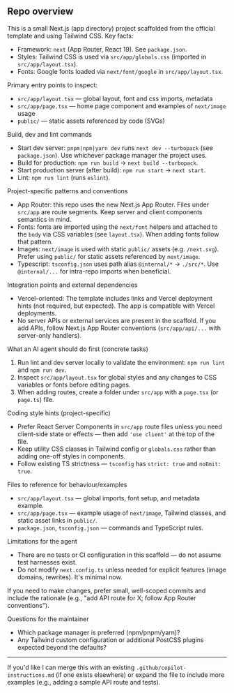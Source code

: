 ## Repo overview

This is a small Next.js (app directory) project scaffolded from the official template and using Tailwind CSS. Key facts:

- Framework: `next` (App Router, React 19). See `package.json`.
- Styles: Tailwind CSS is used via `src/app/globals.css` (imported in `src/app/layout.tsx`).
- Fonts: Google fonts loaded via `next/font/google` in `src/app/layout.tsx`.

Primary entry points to inspect:

- `src/app/layout.tsx` — global layout, font and css imports, metadata
- `src/app/page.tsx` — home page component and examples of `next/image` usage
- `public/` — static assets referenced by code (SVGs)

Build, dev and lint commands

- Start dev server: `pnpm|npm|yarn dev` runs `next dev --turbopack` (see `package.json`). Use whichever package manager the project uses.
- Build for production: `npm run build` → `next build --turbopack`.
- Start production server (after build): `npm run start` → `next start`.
- Lint: `npm run lint` (runs `eslint`).

Project-specific patterns and conventions

- App Router: this repo uses the new Next.js App Router. Files under `src/app` are route segments. Keep server and client components semantics in mind.
- Fonts: fonts are imported using the `next/font` helpers and attached to the `body` via CSS variables (see `layout.tsx`). When adding fonts follow that pattern.
- Images: `next/image` is used with static `public/` assets (e.g. `/next.svg`). Prefer using `public/` for static assets referenced by `next/image`.
- Typescript: `tsconfig.json` uses path alias `@internal/*` → `./src/*`. Use `@internal/...` for intra-repo imports when beneficial.

Integration points and external dependencies

- Vercel-oriented: The template includes links and Vercel deployment hints (not required, but expected). The app is compatible with Vercel deployments.
- No server APIs or external services are present in the scaffold. If you add APIs, follow Next.js App Router conventions (`src/app/api/...` with server-only handlers).

What an AI agent should do first (concrete tasks)

1. Run lint and dev server locally to validate the environment: `npm run lint` and `npm run dev`.
2. Inspect `src/app/layout.tsx` for global styles and any changes to CSS variables or fonts before editing pages.
3. When adding routes, create a folder under `src/app` with a `page.tsx` (or `page.ts`) file.

Coding style hints (project-specific)

- Prefer React Server Components in `src/app` route files unless you need client-side state or effects — then add `'use client'` at the top of the file.
- Keep utility CSS classes in Tailwind config or `globals.css` rather than adding one-off styles in components.
- Follow existing TS strictness — `tsconfig` has `strict: true` and `noEmit: true`.

Files to reference for behaviour/examples

- `src/app/layout.tsx` — global imports, font setup, and metadata example.
- `src/app/page.tsx` — example usage of `next/image`, Tailwind classes, and static asset links in `public/`.
- `package.json`, `tsconfig.json` — commands and TypeScript rules.

Limitations for the agent

- There are no tests or CI configuration in this scaffold — do not assume test harnesses exist.
- Do not modify `next.config.ts` unless needed for explicit features (image domains, rewrites). It's minimal now.

If you need to make changes, prefer small, well-scoped commits and include the rationale (e.g., "add API route for X; follow App Router conventions").

Questions for the maintainer

- Which package manager is preferred (npm/pnpm/yarn)?
- Any Tailwind custom configuration or additional PostCSS plugins expected beyond the defaults?

---

If you'd like I can merge this with an existing `.github/copilot-instructions.md` (if one exists elsewhere) or expand the file to include more examples (e.g., adding a sample API route and tests).
